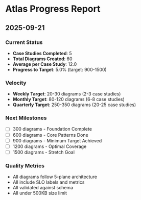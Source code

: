 # Atlas Progress Report
## 2025-09-21

### Current Status
- **Case Studies Completed**: 5
- **Total Diagrams Created**: 60
- **Average per Case Study**: 12.0
- **Progress to Target**: 5.0% (target: 900-1500)

### Velocity
- **Weekly Target**: 20-30 diagrams (2-3 case studies)
- **Monthly Target**: 80-120 diagrams (6-8 case studies)
- **Quarterly Target**: 250-350 diagrams (20-25 case studies)

### Next Milestones
- [ ] 300 diagrams - Foundation Complete
- [ ] 600 diagrams - Core Patterns Done
- [ ] 900 diagrams - Minimum Target Achieved
- [ ] 1200 diagrams - Optimal Coverage
- [ ] 1500 diagrams - Stretch Goal

### Quality Metrics
- All diagrams follow 5-plane architecture
- All include SLO labels and metrics
- All validated against schema
- All under 500KB size limit
